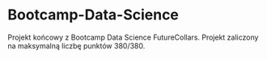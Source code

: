 # Bootcamp-Data-Science
Projekt końcowy z Bootcamp Data Science FutureCollars. 
Projekt zaliczony na maksymalną liczbę punktów 380/380.
